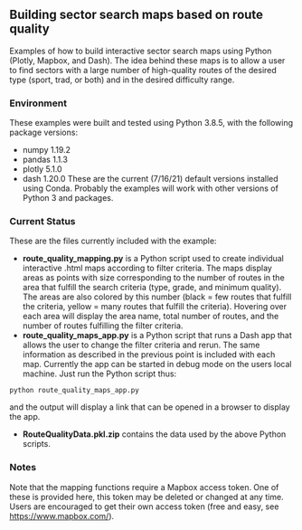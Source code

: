 ## Building sector search maps based on route quality

Examples of how to build interactive sector search maps using Python (Plotly, Mapbox, and Dash). The idea behind these maps is to allow a user to find
sectors with a large number of high-quality routes of the desired type (sport, trad, or both) and in the desired difficulty range.

### Environment

These examples were built and tested using Python 3.8.5, with the following package versions:
* numpy 1.19.2
* pandas 1.1.3
* plotly 5.1.0
* dash 1.20.0
These are the current (7/16/21) default versions installed using Conda. Probably the examples will work with other versions of Python 3 and packages.

### Current Status

These are the files currently included with the example:
* __route_quality_mapping.py__ is a Python script used to create individual interactive .html maps according to filter criteria. The maps display 
areas as points with size corresponding to the number of routes in the area that fulfill the search criteria (type, grade, and minimum quality). 
The areas are also colored by this number (black = few routes that fulfill the criteria, yellow = many routes that fulfill the criteria). Hovering over
each area will display the area name, total number of routes, and the number of routes fulfilling the filter criteria.
* __route_quality_maps_app.py__ is a Python script that runs a Dash app that allows the user to change the filter criteria and rerun. The same information
as described in the previous point is included with each map. Currently the app can be started in debug mode on the users local machine. Just run the Python
script thus:
```
python route_quality_maps_app.py
```
and the output will display a link that can be opened in a browser to display the app.
* __RouteQualityData.pkl.zip__ contains the data used by the above Python scripts.

### Notes

Note that the mapping functions require a Mapbox access token. One of these is provided here, this token may be deleted or changed at any time. Users
are encouraged to get their own access token (free and easy, see https://www.mapbox.com/).
